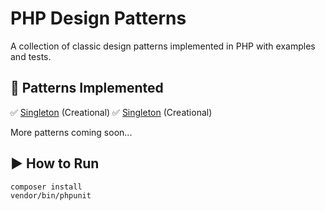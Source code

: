 # PHP Design Patterns

A collection of classic design patterns implemented in PHP with examples and tests.

## 📂 Patterns Implemented
✅ [Singleton](src/Creational/Singleton/README.md) (Creational)
✅ [Singleton](src/Creational/Singleton/README.md) (Creational)

More patterns coming soon...

## ▶️ How to Run
```bash
composer install
vendor/bin/phpunit
